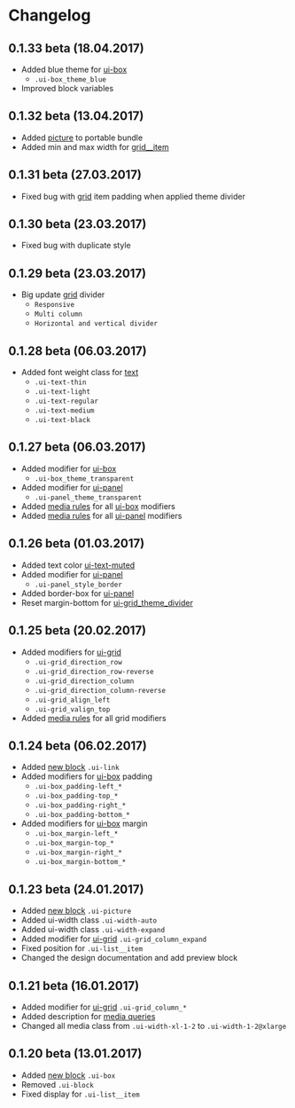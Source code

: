 <!--
changelog|3
-->

# Changelog

## 0.1.33 beta (18.04.2017)

- Added blue theme for [ui-box](docs/layout/box.html)
    - `.ui-box_theme_blue`
- Improved block variables


## 0.1.32 beta (13.04.2017)

- Added [picture](docs/elements/picture.html) to portable bundle
- Added min and max width for [grid__item](docs/layout/grid.html)


## 0.1.31 beta (27.03.2017)

- Fixed bug with [grid](docs/layout/grid.html) item padding when applied theme divider


## 0.1.30 beta (23.03.2017)

- Fixed bug with duplicate style


## 0.1.29 beta (23.03.2017)

- Big update [grid](docs/layout/grid.html) divider
    - `Responsive`
    - `Multi column`
    - `Horizontal and vertical divider`


## 0.1.28 beta (06.03.2017)

- Added font weight class for [text](docs/common/text.html)
    - `.ui-text-thin`
    - `.ui-text-light`
    - `.ui-text-regular`
    - `.ui-text-medium`
    - `.ui-text-black`


## 0.1.27 beta (06.03.2017)

- Added modifier for [ui-box](docs/layout/box.html)
    - `.ui-box_theme_transparent`
- Added modifier for [ui-panel](docs/layout/panel.html)
    - `.ui-panel_theme_transparent`
- Added [media rules](docs/base/media.html) for all [ui-box](docs/layout/box.html) modifiers
- Added [media rules](docs/base/media.html) for all [ui-panel](docs/layout/panel.html) modifiers


## 0.1.26 beta (01.03.2017)

- Added text color [ui-text-muted](docs/common/text.html)
- Added modifier for [ui-panel](docs/layout/panel.html)
    - `.ui-panel_style_border`
- Added border-box for [ui-panel](docs/layout/panel.html)
- Reset margin-bottom for [ui-grid_theme_divider](docs/layout/grid.html)


## 0.1.25 beta (20.02.2017)

- Added modifiers for [ui-grid](docs/layout/grid.html)
    - `.ui-grid_direction_row`
    - `.ui-grid_direction_row-reverse`
    - `.ui-grid_direction_column`
    - `.ui-grid_direction_column-reverse`
    - `.ui-grid_align_left`
    - `.ui-grid_valign_top`
- Added [media rules](docs/base/media.html) for all grid modifiers


## 0.1.24 beta (06.02.2017)

- Added [new block](docs/common/link.html) `.ui-link`
- Added modifiers for [ui-box](docs/layout/box.html) padding
    - `.ui-box_padding-left_*`
    - `.ui-box_padding-top_*`
    - `.ui-box_padding-right_*`
    - `.ui-box_padding-bottom_*`
- Added modifiers for [ui-box](docs/layout/box.html) margin
    - `.ui-box_margin-left_*`
    - `.ui-box_margin-top_*`
    - `.ui-box_margin-right_*`
    - `.ui-box_margin-bottom_*`


## 0.1.23 beta (24.01.2017)

- Added [new block](docs/elements/picture.html) `.ui-picture`
- Added ui-width class `.ui-width-auto`
- Added ui-width class `.ui-width-expand`
- Added modifier for [ui-grid](docs/layout/grid.html) `.ui-grid_column_expand`
- Fixed position for `.ui-list__item`
- Changed the design documentation and add preview block


## 0.1.21 beta (16.01.2017)

- Added modifier for [ui-grid](docs/layout/grid.html) `.ui-grid_column_*`
- Added description for [media queries](docs/base/media.html)
- Changed all media class from `.ui-width-xl-1-2` to `.ui-width-1-2@xlarge`


## 0.1.20 beta (13.01.2017)

- Added [new block](docs/layout/box.html) `.ui-box`
- Removed `.ui-block`
- Fixed display for `.ui-list__item`
